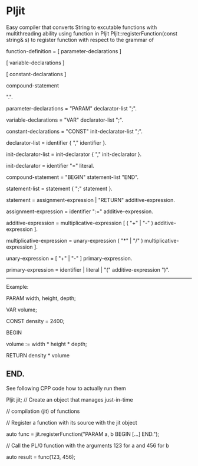 # Pljit
Easy compiler that converts String to excutable functions with multithreading ability
using function in Pljit Pljit::registerFunction(const string& s) to register function with respect to the grammar of

function-definition = [ parameter-declarations ]

[ variable-declarations ]

[ constant-declarations ]

compound-statement

".".

parameter-declarations = "PARAM" declarator-list ";".

variable-declarations = "VAR" declarator-list ";".

constant-declarations = "CONST" init-declarator-list ";".

declarator-list = identifier { "," identifier }.

init-declarator-list = init-declarator { "," init-declarator }.

init-declarator = identifier "=" literal.

compound-statement = "BEGIN" statement-list "END".

statement-list = statement { ";" statement }.

statement = assignment-expression | "RETURN" additive-expression.

assignment-expression = identifier ":=" additive-expression.

additive-expression = multiplicative-expression [ ( "+" | "-" ) additive-expression ].

multiplicative-expression = unary-expression  ( "*" | "/" ) multiplicative-expression ].

unary-expression = [ "+" | "-" ] primary-expression.

primary-expression = identifier | literal | "(" additive-expression ")".

--------------------------------------------------------------------------------
Example:

PARAM width, height, depth;

VAR volume;

CONST density = 2400;

BEGIN

volume := width * height * depth;

RETURN density * volume

END.
--------------------------------------------------------------------------------
See following CPP code how to actually run them

Pljit jit; // Create an object that manages just-in-time

// compilation (jit) of functions

// Register a function with its source with the jit object

auto func = jit.registerFunction("PARAM a, b BEGIN [...] END.");

// Call the PL/0 function with the arguments 123 for a and 456 for b

auto result = func(123, 456);

